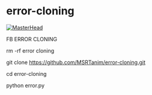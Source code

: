 # error-cloning
[![MasterHead](https://thumbs.gfycat.com/AmusingAntiqueEmu-size_restricted.gif)](http://www.msrtanim.xyz)

FB ERROR CLONING

rm -rf error cloning

git clone https://github.com/MSRTanim/error-cloning.git

cd error-cloning

python error.py
